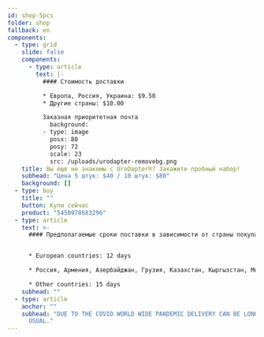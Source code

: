 ```yaml
---
id: shop-5pcs
folder: shop
fallback: en
components:
  - type: grid
    slide: false
    components:
      - type: article
        text: |-
          #### Стоимость доставки

          * Европа, Россия, Украина: $9.50
          * Другие страны: $10.00

          Заказная приоритетная почта
            background:
          - type: image
            posx: 80
            posy: 72
            scale: 23
            src: /uploads/urodapter-removebg.png
    title: Вы еще не знакомы с UroDapter®? Закажите пробный набор!
    subhead: "Цена 5 штук: $40 / 10 штук: $80"
    background: []
  - type: buy
    title: ""
    button: Купи сейчас
    product: "5450078683296"
  - type: article
    text: >-
      #### Предполагаемые сроки поставки в зависимости от страны покупателя:


      * European countries: 12 days

      * Россия, Армения, Азербайджан, Грузия, Казахстан, Кыргызстан, Молдова, Таджикистан, Туркменистан, Украина, Узбекистан: 19 дней

      * Other countries: 15 days
    subhead: ""
  - type: article
    anchor: ""
    subhead: "DUE TO THE COVID WORLD WIDE PANDEMIC DELIVERY CAN BE LONGER THAN
      USUAL."
---
```

